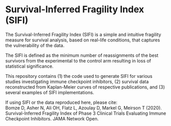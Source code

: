 # Survival-Inferred Fragility Index (SIFI)

The Survival-Inferred Fragility Index (SIFI) is a simple and intuitive fragility measure for survival analysis, based on real-life conditions, that captures the vulnerability of the data.

The SIFI is defined as the minimum number of reassignments of the best survivors from the experimental to the control arm resulting in loss of statistical significance.

This repository contains (1) the code used to generate SIFI for various studies investigating immune checkpoint inhibitors, (2) survival data reconstructed from Kaplan-Meier curves of respective publications, and (3) several examples of SIFI implementations.

If using SIFI or the data reproduced here, please cite:  
Bomze D, Asher N, Ali OH, Flatz L, Azoulay D, Markel G, Meirson T (2020). Survival-Inferred Fragility Index of Phase 3 Clinical Trials Evaluating Immune Checkpoint Inhibitors. JAMA Network Open.
